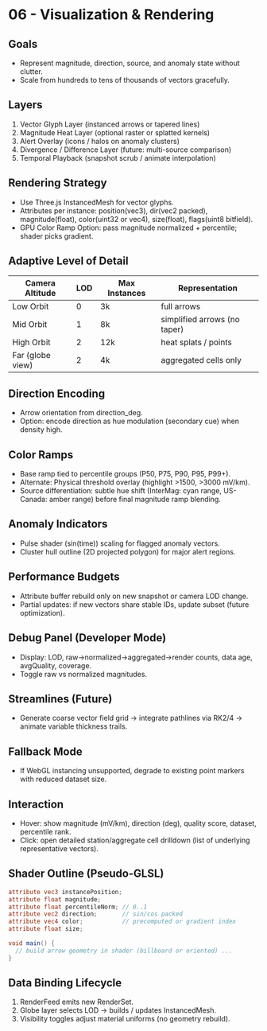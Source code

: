 # 06 - Visualization & Rendering

## Goals
- Represent magnitude, direction, source, and anomaly state without clutter.
- Scale from hundreds to tens of thousands of vectors gracefully.

## Layers
1. Vector Glyph Layer (instanced arrows or tapered lines)
2. Magnitude Heat Layer (optional raster or splatted kernels)
3. Alert Overlay (icons / halos on anomaly clusters)
4. Divergence / Difference Layer (future: multi-source comparison)
5. Temporal Playback (snapshot scrub / animate interpolation)

## Rendering Strategy
- Use Three.js InstancedMesh for vector glyphs.
- Attributes per instance: position(vec3), dir(vec2 packed), magnitude(float), color(uint32 or vec4), size(float), flags(uint8 bitfield).
- GPU Color Ramp Option: pass magnitude normalized + percentile; shader picks gradient.

## Adaptive Level of Detail
| Camera Altitude | LOD | Max Instances | Representation |
|-----------------|-----|---------------|----------------|
| Low Orbit       | 0   | 3k            | full arrows    |
| Mid Orbit       | 1   | 8k            | simplified arrows (no taper) |
| High Orbit      | 2   | 12k           | heat splats / points |
| Far (globe view)| 2   | 4k            | aggregated cells only |

## Direction Encoding
- Arrow orientation from direction_deg.
- Option: encode direction as hue modulation (secondary cue) when density high.

## Color Ramps
- Base ramp tied to percentile groups (P50, P75, P90, P95, P99+).
- Alternate: Physical threshold overlay (highlight >1500, >3000 mV/km).
- Source differentiation: subtle hue shift (InterMag: cyan range, US-Canada: amber range) before final magnitude ramp blending.

## Anomaly Indicators
- Pulse shader (sin(time)) scaling for flagged anomaly vectors.
- Cluster hull outline (2D projected polygon) for major alert regions.

## Performance Budgets
- Attribute buffer rebuild only on new snapshot or camera LOD change.
- Partial updates: if new vectors share stable IDs, update subset (future optimization).

## Debug Panel (Developer Mode)
- Display: LOD, raw→normalized→aggregated→render counts, data age, avgQuality, coverage.
- Toggle raw vs normalized magnitudes.

## Streamlines (Future)
- Generate coarse vector field grid -> integrate pathlines via RK2/4 -> animate variable thickness trails.

## Fallback Mode
- If WebGL instancing unsupported, degrade to existing point markers with reduced dataset size.

## Interaction
- Hover: show magnitude (mV/km), direction (deg), quality score, dataset, percentile rank.
- Click: open detailed station/aggregate cell drilldown (list of underlying representative vectors).

## Shader Outline (Pseudo-GLSL)
```glsl
attribute vec3 instancePosition;
attribute float magnitude;
attribute float percentileNorm; // 0..1
attribute vec2 direction;       // sin/cos packed
attribute vec4 color;           // precomputed or gradient index
attribute float size;

void main() {
  // build arrow geometry in shader (billboard or oriented) ...
}
```

## Data Binding Lifecycle
1. RenderFeed emits new RenderSet.
2. Globe layer selects LOD -> builds / updates InstancedMesh.
3. Visibility toggles adjust material uniforms (no geometry rebuild).

